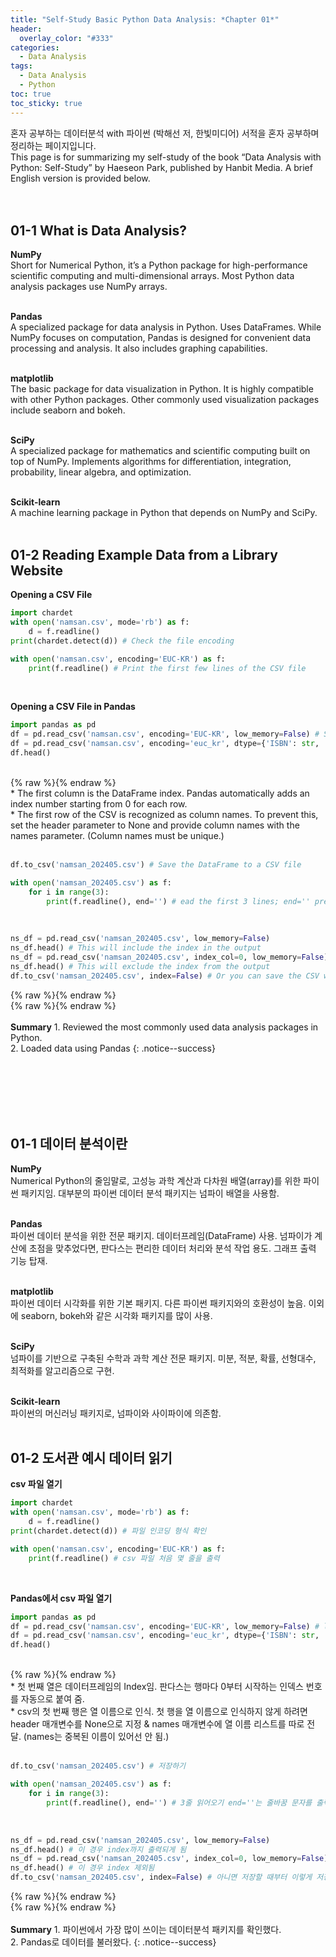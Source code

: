 ```yaml
---
title: "Self-Study Basic Python Data Analysis: *Chapter 01*"
header:
  overlay_color: "#333"
categories:
  - Data Analysis
tags:
  - Data Analysis
  - Python
toc: true
toc_sticky: true
---
```



혼자 공부하는 데이터분석 with 파이썬 (박해선 저, 한빛미디어) 서적을 혼자 공부하며 정리하는 페이지입니다.<br>
This page is for summarizing my self-study of the book “Data Analysis with Python: Self-Study” by Haeseon Park, published by Hanbit Media. A brief English version is provided below.<br><br><br>



## 01-1 What is Data Analysis?<br>
**NumPy**<br>
Short for Numerical Python, it’s a Python package for high-performance scientific computing and multi-dimensional arrays. Most Python data analysis packages use NumPy arrays.<br><br>

**Pandas**<br>
A specialized package for data analysis in Python. Uses DataFrames. While NumPy focuses on computation, Pandas is designed for convenient data processing and analysis. It also includes graphing capabilities.<br><br>

**matplotlib**<br>
The basic package for data visualization in Python. It is highly compatible with other Python packages. Other commonly used visualization packages include seaborn and bokeh.<br><br>

**SciPy**<br>
A specialized package for mathematics and scientific computing built on top of NumPy. Implements algorithms for differentiation, integration, probability, linear algebra, and optimization.<br><br>

**Scikit-learn**<br>
A machine learning package in Python that depends on NumPy and SciPy.<br><br>


## 01-2 Reading Example Data from a Library Website<br>
**Opening a CSV File**<br>
```python
import chardet
with open('namsan.csv', mode='rb') as f:
    d = f.readline()
print(chardet.detect(d)) # Check the file encoding

with open('namsan.csv', encoding='EUC-KR') as f:
    print(f.readline() # Print the first few lines of the CSV file
```
<br>

**Opening a CSV File in Pandas**<br>
```python
import pandas as pd
df = pd.read_csv('namsan.csv', encoding='EUC-KR', low_memory=False) # Setting low_memory to False reads the entire CSV file at once, using a lot of memory.
df = pd.read_csv('namsan.csv', encoding='euc_kr', dtype={'ISBN': str, '세트 ISBN': str, '주제분류번호': str}) # Specify problematic data types as strings
df.head()
```
<br>
{% raw %}<img src="https://youngyoony.github.io/assets/images/da0101_dfhead.png" alt="">{% endraw %}<br>
* The first column is the DataFrame index. Pandas automatically adds an index number starting from 0 for each row.<br>
* The first row of the CSV is recognized as column names. To prevent this, set the header parameter to None and provide column names with the names parameter. (Column names must be unique.)<br><br>

```python
df.to_csv('namsan_202405.csv') # Save the DataFrame to a CSV file

with open('namsan_202405.csv') as f:
    for i in range(3):
        print(f.readline(), end='') # ead the first 3 lines; end='' prevents printing new line characters
```
<br>

```python
ns_df = pd.read_csv('namsan_202405.csv', low_memory=False)
ns_df.head() # This will include the index in the output
ns_df = pd.read_csv('namsan_202405.csv', index_col=0, low_memory=False)
ns_df.head() # This will exclude the index from the output
df.to_csv('namsan_202405.csv', index=False) # Or you can save the CSV without the index
```
{% raw %}<img src="https://youngyoony.github.io/assets/images/da0101_readcsv1.png" alt="">{% endraw %}<br>
{% raw %}<img src="https://youngyoony.github.io/assets/images/da0101_readcsv2.png" alt="">{% endraw %}<br><br>
**Summary** 1\. Reviewed the most commonly used data analysis packages in Python.<br>
2\. Loaded data using Pandas
{: .notice--success}

<br><br><br><br><br>

## 01-1 데이터 분석이란<br>
**NumPy**<br>
Numerical Python의 줄임말로, 고성능 과학 계산과 다차원 배열(array)를 위한 파이썬 패키지임. 대부분의 파이썬 데이터 분석 패키지는 넘파이 배열을 사용함.<br><br>

**Pandas**<br>
파이썬 데이터 분석을 위한 전문 패키지. 데이터프레임(DataFrame) 사용. 넘파이가 계산에 초점을 맞추었다면, 판다스는 편리한 데이터 처리와 분석 작업 용도. 그래프 출력 기능 탑재.<br><br>

**matplotlib**<br>
파이썬 데이터 시각화를 위한 기본 패키지. 다른 파이썬 패키지와의 호환성이 높음. 이외에 seaborn, bokeh와 같은 시각화 패키지를 많이 사용.<br><br>

**SciPy**<br>
넘파이를 기반으로 구축된 수학과 과학 계산 전문 패키지. 미분, 적분, 확률, 선형대수, 최적화를 알고리즘으로 구현.<br><br>

**Scikit-learn**<br>
파이썬의 머신러닝 패키지로, 넘파이와 사이파이에 의존함.<br><br>


## 01-2 도서관 예시 데이터 읽기<br>
**csv 파일 열기**<br>
```python
import chardet
with open('namsan.csv', mode='rb') as f:
    d = f.readline()
print(chardet.detect(d)) # 파일 인코딩 형식 확인

with open('namsan.csv', encoding='EUC-KR') as f:
    print(f.readline() # csv 파일 처음 몇 줄을 출력
```
<br>

**Pandas에서 csv 파일 열기**<br>
```python
import pandas as pd
df = pd.read_csv('namsan.csv', encoding='EUC-KR', low_memory=False) # low_memory를 False로 지정 시, csv 파일을 한 번에 모두 읽어서 많은 메모리를 사용함.
df = pd.read_csv('namsan.csv', encoding='euc_kr', dtype={'ISBN': str, '세트 ISBN': str, '주제분류번호': str}) # 문제가 생긴 데이터 타입을 문자열로 지정하여 읽는 코드
df.head()
```
<br>
{% raw %}<img src="https://youngyoony.github.io/assets/images/da0101_dfhead.png" alt="">{% endraw %}<br>
* 첫 번째 열은 데이터프레임의 Index임. 판다스는 행마다 0부터 시작하는 인덱스 번호를 자동으로 붙여 줌.<br>
* csv의 첫 번째 행은 열 이름으로 인식. 첫 행을 열 이름으로 인식하지 않게 하려면 header 매개변수를 None으로 지정 & names 매개변수에 열 이름 리스트를 따로 전달. (names는 중복된 이름이 있어선 안 됨.)<br><br>

```python
df.to_csv('namsan_202405.csv') # 저장하기

with open('namsan_202405.csv') as f:
    for i in range(3):
        print(f.readline(), end='') # 3줄 읽어오기 end=''는 줄바꿈 문자를 출력하지 않음
```
<br>

```python
ns_df = pd.read_csv('namsan_202405.csv', low_memory=False)
ns_df.head() # 이 경우 index까지 출력되게 됨
ns_df = pd.read_csv('namsan_202405.csv', index_col=0, low_memory=False)
ns_df.head() # 이 경우 index 제외됨
df.to_csv('namsan_202405.csv', index=False) # 아니면 저장할 때부터 이렇게 저장하는 방법이 있음
```
{% raw %}<img src="https://youngyoony.github.io/assets/images/da0101_readcsv1.png" alt="">{% endraw %}<br>
{% raw %}<img src="https://youngyoony.github.io/assets/images/da0101_readcsv2.png" alt="">{% endraw %}<br><br>
**Summary** 1\. 파이썬에서 가장 많이 쓰이는 데이터분석 패키지를 확인했다.<br>
2\. Pandas로 데이터를 불러왔다.
{: .notice--success}